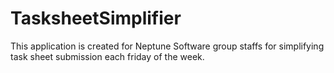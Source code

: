 # TasksheetSimplifier
This application is created for Neptune Software group staffs for simplifying task sheet submission each friday of the week.
